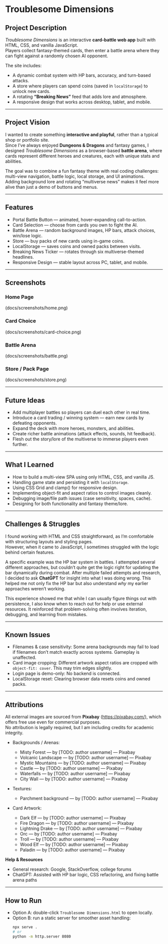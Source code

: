 # Troublesome Dimensions

## Project Description  
*Troublesome Dimensions* is an interactive **card-battle web app** built with HTML, CSS, and vanilla JavaScript.  
Players collect fantasy-themed cards, then enter a battle arena where they can fight against a randomly chosen AI opponent.  

The site includes:  
- A dynamic combat system with HP bars, accuracy, and turn-based attacks.  
- A store where players can spend coins (saved in `localStorage`) to unlock new cards.  
- A rotating **“Breaking News”** feed that adds lore and atmosphere.  
- A responsive design that works across desktop, tablet, and mobile.  

---

## Project Vision  

I wanted to create something **interactive and playful**, rather than a typical shop or portfolio site.  
Since I’ve always enjoyed **Dungeons & Dragons** and fantasy games, I designed *Troublesome Dimensions* as a browser-based **battle arena**, where cards represent different heroes and creatures, each with unique stats and abilities.  

The goal was to combine a fun fantasy theme with real coding challenges: multi-view navigation, battle logic, local storage, and UI animations.  
Adding background lore and rotating “multiverse news” makes it feel more alive than just a demo of buttons and menus.  

---

## Features
- Portal Battle Button — animated, hover-expanding call-to-action.  
- Card Selection — choose from cards you own to fight the AI.  
- Battle Arena — random background images, HP bars, attack choices, win/lose logic.  
- Store — buy packs of new cards using in-game coins.  
- LocalStorage — saves coins and owned packs between visits.  
- Breaking News Ticker — rotates through six multiverse-themed headlines.  
- Responsive Design — stable layout across PC, tablet, and mobile.  

---

## Screenshots

### Home Page
(docs/screenshots/home.png)

### Card Choice
(docs/screenshots/card-choice.png)

### Battle Arena
(docs/screenshots/battle.png)

### Store / Pack Page
(docs/screenshots/store.png)


---

## Future Ideas  
- Add multiplayer battles so players can duel each other in real time.  
- Introduce a card trading / winning system — earn new cards by defeating opponents.  
- Expand the deck with more heroes, monsters, and abilities.  
- Create richer battle animations (attack effects, sounds, hit feedback).  
- Flesh out the story/lore of the multiverse to immerse players even further.  

---

## What I Learned  
- How to build a multi-view SPA using only HTML, CSS, and vanilla JS.  
- Handling game state and persisting it with `localStorage`.  
- Using CSS Grid and clamp() for responsive design.  
- Implementing object-fit and aspect ratios to control images cleanly.  
- Debugging image/file path issues (case sensitivity, spaces, cache).  
- Designing for both functionality and fantasy theme/lore.  

---

## Challenges & Struggles  

I found working with HTML and CSS straightforward, as I’m comfortable with structuring layouts and styling pages.  
However, when it came to JavaScript, I sometimes struggled with the logic behind certain features.  

A specific example was the HP bar system in battles. I attempted several different approaches, but couldn’t quite get the logic right for updating the bar dynamically during combat. After multiple failed attempts and research, I decided to ask **ChatGPT** for insight into what I was doing wrong. This helped me not only fix the HP bar but also understand *why* my earlier approaches weren’t working.  

This experience showed me that while I can usually figure things out with persistence, I also know when to reach out for help or use external resources. It reinforced that problem-solving often involves iteration, debugging, and learning from mistakes.

---

## Known Issues  
- Filenames & case sensitivity: Some arena backgrounds may fail to load if filenames don’t match exactly across systems. Gameplay is unaffected.  
- Card image cropping: Different artwork aspect ratios are cropped with `object-fit: cover`. This may trim edges slightly.  
- Login page is demo-only: No backend is connected.  
- LocalStorage reset: Clearing browser data resets coins and owned packs.  

---

## Attributions  

All external images are sourced from **Pixabay** (https://pixabay.com/), which offers free use even for commercial purposes.  
No attribution is legally required, but I am including credits for academic integrity.  

- Backgrounds / Arenas:  
  - Misty Forest — by [TODO: author username] — Pixabay  
  - Volcanic Landscape — by [TODO: author username] — Pixabay  
  - Mystic Mountains — by [TODO: author username] — Pixabay  
  - Castle — by [TODO: author username] — Pixabay  
  - Waterfalls — by [TODO: author username] — Pixabay  
  - City Wall — by [TODO: author username] — Pixabay  

- Textures:  
  - Parchment background — by [TODO: author username] — Pixabay  

- Card Artwork:  
  - Dark Elf — by [TODO: author username] — Pixabay  
  - Fire Dragon — by [TODO: author username] — Pixabay  
  - Lightning Drake — by [TODO: author username] — Pixabay  
  - Orc — by [TODO: author username] — Pixabay  
  - Troll — by [TODO: author username] — Pixabay  
  - Wood Elf — by [TODO: author username] — Pixabay  
  - Paladin — by [TODO: author username] — Pixabay  

**Help & Resources**  
- General research: Google, StackOverflow, college forums  
- ChatGPT: Assisted with HP bar logic, CSS refactoring, and fixing battle arena paths  

---

## How to Run  

- Option A: double-click `Troublesome Dimensions.html` to open locally.  
- Option B: run a static server for smoother asset handling:  
  ```bash
  npx serve .
  # or
  python -m http.server 8080


